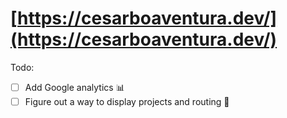 # [https://cesarboaventura.dev/](https://cesarboaventura.dev/)

Todo:

- [ ] Add Google analytics :bar_chart:
- [ ] Figure out a way to display projects and routing :file_folder:
